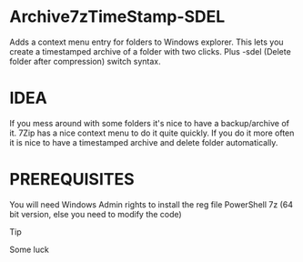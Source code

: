 # Archive7zTimeStamp-SDEL
Adds a context menu entry for folders to Windows explorer. 
This lets you create a timestamped archive of a folder with two clicks.
Plus -sdel (Delete folder after compression) switch syntax.

# IDEA
If you mess around with some folders it's nice to have a backup/archive of it. 
7Zip has a nice context menu to do it quite quickly. 
If you do it more often it is nice to have a timestamped archive and delete folder automatically.

# PREREQUISITES
You will need
Windows
Admin rights to install the reg file
  PowerShell
  7z (64 bit version, else you need to modify the code)
> [!TIP]
> Some luck
